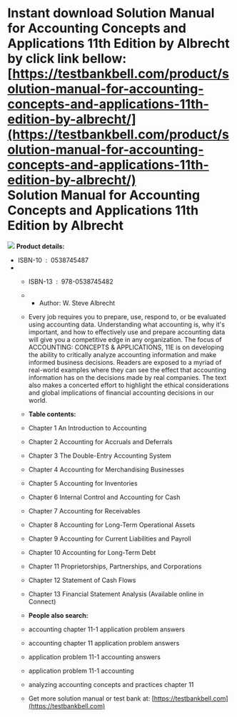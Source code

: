Instant download **Solution Manual for Accounting Concepts and Applications 11th Edition by Albrecht** by click link bellow:  
[https://testbankbell.com/product/solution-manual-for-accounting-concepts-and-applications-11th-edition-by-albrecht/](https://testbankbell.com/product/solution-manual-for-accounting-concepts-and-applications-11th-edition-by-albrecht/)  
Solution Manual for Accounting Concepts and Applications 11th Edition by Albrecht
=================================================================================


![](https://testbankbell.com/wp-content/uploads/2023/05/Accounting-11e-Albrecht.jpeg)
**Product details:**
* ISBN-10 ‏ : ‎ 0538745487
* * ISBN-13 ‏ : ‎ 978-0538745482
  * * Author: W. Steve Albrecht
   
  * Every job requires you to prepare, use, respond to, or be evaluated using accounting data. Understanding what accounting is, why it's important, and how to effectively use and prepare accounting data will give you a competitive edge in any organization. The focus of ACCOUNTING: CONCEPTS & APPLICATIONS, 11E is on developing the ability to critically analyze accounting information and make informed business decisions. Readers are exposed to a myriad of real-world examples where they can see the effect that accounting information has on the decisions made by real companies. The text also makes a concerted effort to highlight the ethical considerations and global implications of financial accounting decisions in our world.
 
  * **Table contents:**
 
  * Chapter 1 An Introduction to Accounting
 
  * Chapter 2 Accounting for Accruals and Deferrals
 
  * Chapter 3 The Double-Entry Accounting System
 
  * Chapter 4 Accounting for Merchandising Businesses
 
  * Chapter 5 Accounting for Inventories
 
  * Chapter 6 Internal Control and Accounting for Cash
 
  * Chapter 7 Accounting for Receivables
 
  * Chapter 8 Accounting for Long-Term Operational Assets
 
  * Chapter 9 Accounting for Current Liabilities and Payroll
 
  * Chapter 10 Accounting for Long-Term Debt
 
  * Chapter 11 Proprietorships, Partnerships, and Corporations
 
  * Chapter 12 Statement of Cash Flows
 
  * Chapter 13 Financial Statement Analysis (Available online in Connect)
 
  * **People also search:**
 
  * accounting chapter 11-1 application problem answers
 
  * accounting chapter 11 application problem answers
 
  * application problem 11-1 accounting answers
 
  * application problem 11-1 accounting
 
  * analyzing accounting concepts and practices chapter 11
  *  Get more solution manual or test bank at: [https://testbankbell.com](https://testbankbell.com)
